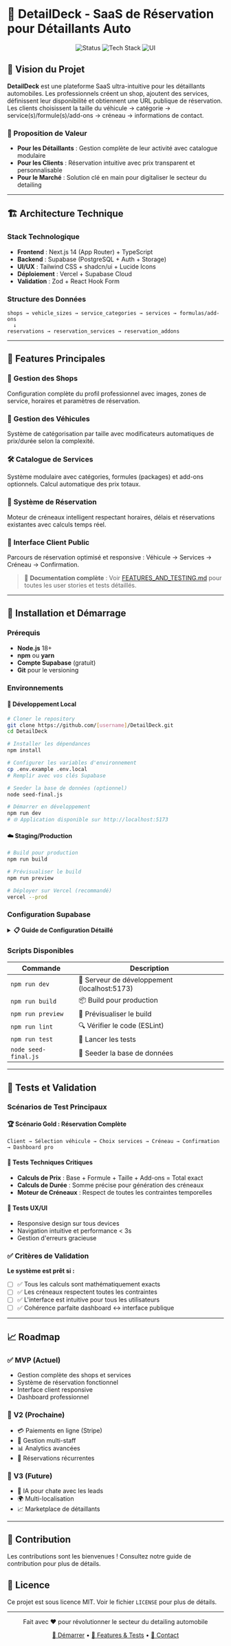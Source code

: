 # 🚗 DetailDeck - SaaS de Réservation pour Détaillants Auto

<div align="center">
  <img src="https://img.shields.io/badge/Status-MVP%20Ready-brightgreen" alt="Status" />
  <img src="https://img.shields.io/badge/Tech-Next.js%20%7C%20Supabase%20%7C%20TypeScript-blue" alt="Tech Stack" />
  <img src="https://img.shields.io/badge/UI-Tailwind%20%7C%20shadcn/ui-purple" alt="UI" />
</div>

## 🎯 Vision du Projet

**DetailDeck** est une plateforme SaaS ultra-intuitive pour les détaillants automobiles. Les professionnels créent un shop, ajoutent des services, définissent leur disponibilité et obtiennent une URL publique de réservation. Les clients choisissent la taille du véhicule → catégorie → service(s)/formule(s)/add-ons → créneau → informations de contact.

### 🌟 Proposition de Valeur

- **Pour les Détaillants** : Gestion complète de leur activité avec catalogue modulaire
- **Pour les Clients** : Réservation intuitive avec prix transparent et personnalisable
- **Pour le Marché** : Solution clé en main pour digitaliser le secteur du detailing

---

## 🏗️ Architecture Technique

### Stack Technologique
- **Frontend** : Next.js 14 (App Router) + TypeScript
- **Backend** : Supabase (PostgreSQL + Auth + Storage)
- **UI/UX** : Tailwind CSS + shadcn/ui + Lucide Icons
- **Déploiement** : Vercel + Supabase Cloud
- **Validation** : Zod + React Hook Form

### Structure des Données
```
shops → vehicle_sizes → service_categories → services → formulas/add-ons
  ↓
reservations → reservation_services → reservation_addons
```

---

## 🎨 Features Principales

### 🏪 **Gestion des Shops**
Configuration complète du profil professionnel avec images, zones de service, horaires et paramètres de réservation.

### 🚗 **Gestion des Véhicules**
Système de catégorisation par taille avec modificateurs automatiques de prix/durée selon la complexité.

### 🛠️ **Catalogue de Services**
Système modulaire avec catégories, formules (packages) et add-ons optionnels. Calcul automatique des prix totaux.

### 📅 **Système de Réservation**
Moteur de créneaux intelligent respectant horaires, délais et réservations existantes avec calculs temps réel.

### 👤 **Interface Client Public**
Parcours de réservation optimisé et responsive : Véhicule → Services → Créneau → Confirmation.

> 📖 **Documentation complète** : Voir [FEATURES_AND_TESTING.md](./FEATURES_AND_TESTING.md) pour toutes les user stories et tests détaillés.

---

## 🚀 Installation et Démarrage

### Prérequis
- **Node.js** 18+
- **npm** ou **yarn**
- **Compte Supabase** (gratuit)
- **Git** pour le versioning

### Environnements

#### 🔧 **Développement Local**
```bash
# Cloner le repository
git clone https://github.com/[username]/DetailDeck.git
cd DetailDeck

# Installer les dépendances
npm install

# Configurer les variables d'environnement
cp .env.example .env.local
# Remplir avec vos clés Supabase

# Seeder la base de données (optionnel)
node seed-final.js

# Démarrer en développement
npm run dev
# 🌐 Application disponible sur http://localhost:5173
```

#### ☁️ **Staging/Production**
```bash
# Build pour production
npm run build

# Prévisualiser le build
npm run preview

# Déployer sur Vercel (recommandé)
vercel --prod
```

### Configuration Supabase

<details>
<summary><strong>📋 Guide de Configuration Détaillé</strong></summary>

#### 1. **Créer le Projet**
- Aller sur [supabase.com](https://supabase.com)
- Créer un nouveau projet
- Noter l'URL et les clés API

#### 2. **Variables d'Environnement**
Créer `.env.local` avec :
```env
VITE_SUPABASE_URL=your_supabase_url
VITE_SUPABASE_ANON_KEY=your_supabase_anon_key
SUPABASE_SERVICE_ROLE_KEY=your_service_role_key
```

#### 3. **Base de Données**
```bash
# Exécuter les migrations
supabase db push

# Ou manuellement via l'interface Supabase
# Copier le contenu des fichiers dans /supabase/migrations/
```

#### 4. **Politiques RLS**
- Configurer Row Level Security via l'interface Supabase
- Utiliser les scripts dans `/supabase/` pour l'auto-configuration

#### 5. **Storage (Images)**
- Créer les buckets pour les images
- Configurer les politiques d'accès public

</details>

### Scripts Disponibles

| Commande | Description |
|----------|-------------|
| `npm run dev` | 🔧 Serveur de développement (localhost:5173) |
| `npm run build` | 📦 Build pour production |
| `npm run preview` | 👀 Prévisualiser le build |
| `npm run lint` | 🔍 Vérifier le code (ESLint) |
| `npm run test` | 🧪 Lancer les tests |
| `node seed-final.js` | 🌱 Seeder la base de données |

---

## 🧪 Tests et Validation

### Scénarios de Test Principaux

#### 🏆 **Scénario Gold : Réservation Complète**
```
Client → Sélection véhicule → Choix services → Créneau → Confirmation → Dashboard pro
```

#### 🔧 **Tests Techniques Critiques**
- **Calculs de Prix** : Base + Formule + Taille + Add-ons = Total exact
- **Calculs de Durée** : Somme précise pour génération des créneaux
- **Moteur de Créneaux** : Respect de toutes les contraintes temporelles

#### 📱 **Tests UX/UI**
- Responsive design sur tous devices
- Navigation intuitive et performance < 3s
- Gestion d'erreurs gracieuse

### ✅ Critères de Validation

**Le système est prêt si :**
- [ ] ✅ Tous les calculs sont mathématiquement exacts
- [ ] ✅ Les créneaux respectent toutes les contraintes
- [ ] ✅ L'interface est intuitive pour tous les utilisateurs
- [ ] ✅ Cohérence parfaite dashboard ↔ interface publique

---

## 📈 Roadmap

### ✅ **MVP (Actuel)**
- Gestion complète des shops et services
- Système de réservation fonctionnel
- Interface client responsive
- Dashboard professionnel

### 🔄 **V2 (Prochaine)**
- 💳 Paiements en ligne (Stripe)
- 👥 Gestion multi-staff
- 📊 Analytics avancées
- 🔄 Réservations récurrentes

### 🚀 **V3 (Future)**
- 🤖 IA pour chate avec les leads
- 🌍 Multi-localisation
- 📈 Marketplace de détaillants

---

## 🤝 Contribution

Les contributions sont les bienvenues ! Consultez notre guide de contribution pour plus de détails.

## 📄 Licence

Ce projet est sous licence MIT. Voir le fichier `LICENSE` pour plus de détails.

---

<div align="center">
  <p>Fait avec ❤️ pour révolutionner le secteur du detailing automobile</p>
  <p>
    <a href="#-installation-et-démarrage">🚀 Démarrer</a> •
    <a href="./FEATURES_AND_TESTING.md">📖 Features & Tests</a> •
    <a href="mailto:contact@detaildeck.com">📧 Contact</a>
  </p>
</div>
